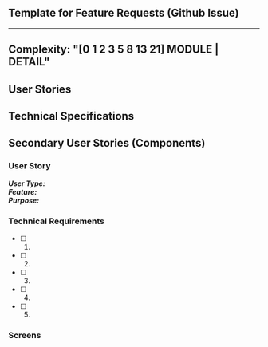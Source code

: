 ## Template for Feature Requests (Github Issue)

---
Complexity: "[0 1 2 3 5 8 13 21] MODULE | DETAIL"
---


## <Feature Name>
  
## <Description or Context>
  
## User Stories

## Technical Specifications

## Secondary User Stories (Components)

### User Story
**_User Type:_**  
**_Feature:_**  
**_Purpose:_**  

<!-- 🚫 Please DELETE sections that are not used -->
### Technical Requirements
- [ ] 1.
- [ ] 2.
- [ ] 3.
- [ ] 4.
- [ ] 5.

### Screens
